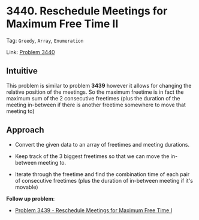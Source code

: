 # 3440. Reschedule Meetings for Maximum Free Time II

Tag: `Greedy`, `Array`, `Enumeration`

Link: [Problem 3440](https://leetcode.com/problems/reschedule-meetings-for-maximum-free-time-ii/description/?envType=daily-question&envId=2025-07-10)

## Intuitive

This problem is similar to problem **3439** however it allows for changing the relative position of the meetings. So the maximum freetime is in fact the maximum sum of the 2 consecutive freetimes (plus the duration of the meeting in-between if there is another freetime somewhere to move that meeting to)

## Approach

- Convert the given data to an array of freetimes and meeting durations.

- Keep track of the 3 biggest freetimes so that we can move the in-between meeting to.

- Iterate through the freetime and find the combination time of each pair of consecutive freetimes (plus the duration of in-between meeting if it's movable)

**Follow up problem**:

- [Problem 3439 - Reschedule Meetings for Maximum Free Time I](https://leetcode.com/problems/reschedule-meetings-for-maximum-free-time-i/description/?envType=daily-question&envId=2025-07-09)